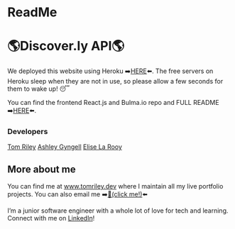 # ReadMe

# 🌎Discover.ly API🌎
We deployed this website using Heroku ➡️[HERE](https://discoverly.netlify.app/)⬅️. The free servers on Heroku sleep when they are not in use, so please allow a few seconds for them to wake up! 😴

You can find the frontend React.js and Bulma.io repo and FULL README ➡️[HERE](https://github.com/TomCRiley/Discover.ly_Client#readme)⬅️.

### Developers
[Tom Riley](https://github.com/TomCRiley)
[Ashley Gyngell](https://github.com/ashleygyngell)
[Elise La Rooy](https://github.com/eliselarooy)

## More about me
You can find me at www.tomriley.dev where I maintain all my live portfolio projects. You can also email me ➡️[📧(click me!)](mailto:hello@tomriley.dev)⬅️  

I’m a junior software engineer with a whole lot of love for tech and learning. Connect with me on [LinkedIn](https://www.linkedin.com/in/tomcriley/)!

